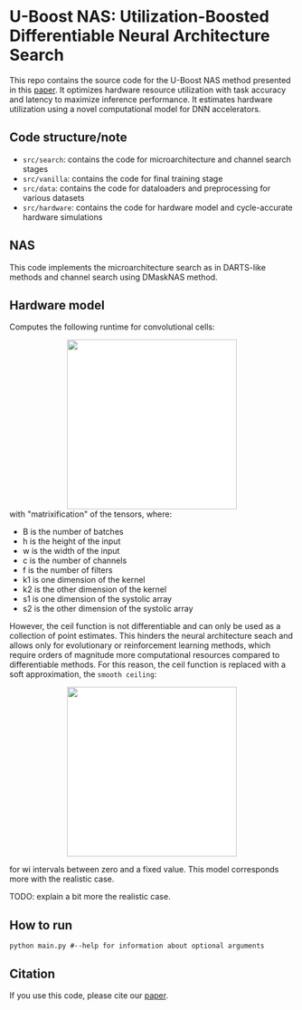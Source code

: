 # U-Boost NAS: Utilization-Boosted Differentiable Neural Architecture Search

This repo contains the source code for the U-Boost NAS method presented in this [paper](https://arxiv.org/abs/2203.12412). It optimizes hardware resource utilization with task accuracy and latency to maximize inference performance. It estimates hardware utilization using a novel computational model for DNN accelerators.

## Code structure/note
* `src/search`: contains the code for microarchitecture and channel search stages
* `src/vanilla`: contains the code for final training stage
* `src/data`: contains the code for dataloaders and preprocessing for various datasets
* `src/hardware`: contains the code for hardware model and cycle-accurate hardware simulations

## NAS
This code implements the microarchitecture search as in DARTS-like methods and channel search using DMaskNAS method.

## Hardware model
Computes the following runtime for convolutional cells:
<!-- $$
\texttt{RUNTIME} = \left\lceil \frac{k_1k_2c}{s_1} \right\rceil \left\lceil \frac{f}{s_2} \right\rceil hwB 
$$ --> 

<div align="center"><img width=300 style="background: white;" src="https://render.githubusercontent.com/render/math?math=%5Ctexttt%7BRUNTIME%7D%20%3D%20%5Cleft%5Clceil%20%5Cfrac%7Bk_1k_2c%7D%7Bs_1%7D%20%5Cright%5Crceil%20%5Cleft%5Clceil%20%5Cfrac%7Bf%7D%7Bs_2%7D%20%5Cright%5Crceil%20hwB%20"></div>
with "matrixification" of the tensors,  where:

* B is the number of batches
* h is the height of the input
* w is the width of the input
* c is the number of channels
* f is the number of filters 
* k1 is one dimension of the kernel
* k2 is the other dimension of the kernel
* s1 is one dimension of the systolic array
* s2 is the other dimension of the systolic array

However, the ceil function is not differentiable and can only be used as a collection of point estimates. This hinders the neural architecture seach and allows only for evolutionary or reinforcement learning methods, which require orders of magnitude more computational resources compared to differentiable methods. For this reason, the ceil function is replaced with a soft approximation, the `smooth ceiling`:

<!-- $$
f_{T, \mathbf{ w }}(x)=\sum_{i} \frac{1}{1+\exp{(-T (x-w_i))}}
$$ --> 

<div align="center"><img width=300 style="background: white;" src="https://render.githubusercontent.com/render/math?math=f_%7BT%2C%20%5Cmathbf%7B%20w%20%7D%7D(x)%3D%5Csum_%7Bi%7D%20%5Cfrac%7B1%7D%7B1%2B%5Cexp%7B(-T%20(x-w_i))%7D%7D"></div>


for wi intervals between zero and a fixed value. This model corresponds more with the realistic case.

TODO: explain a bit more the realistic case.

## How to run

`python main.py #--help for information about optional arguments`


## Citation
If you use this code, please cite our [paper](https://arxiv.org/abs/2203.12412).
